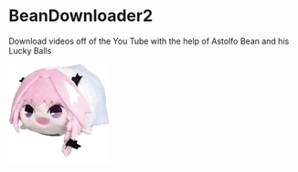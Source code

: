 # BeanDownloader2
Download videos off of the You Tube with the help of Astolfo Bean and his Lucky Balls

![bean](https://raw.githubusercontent.com/MissingNO123/BeanDownloader2/master/BeanDownloader2/Resources/ani.gif)
